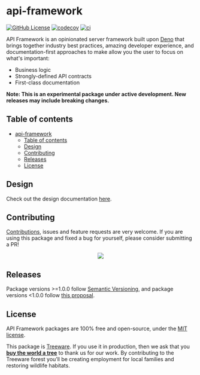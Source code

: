 # api-framework

<!-- TODO(jonnydgreen): add more badges including treeware -->

[![GitHub License](https://img.shields.io/github/license/jonnydgreen/api-framework?style=flat-square)](https://raw.githubusercontent.com/jonnydgreen/api-framework/main/LICENSE)
[![codecov](https://codecov.io/gh/jonnydgreen/api-framework/branch/main/graph/badge.svg)](https://codecov.io/gh/jonnydgreen/api-framework)
[![ci](https://github.com/jonnydgreen/api-framework/actions/workflows/ci.yml/badge.svg)](https://github.com/jonnydgreen/api-framework/actions/workflows/ci.yml)

API Framework is an opinionated server framework built upon
[Deno](https://deno.com/) that brings together industry best practices, amazing
developer experience, and documentation-first approaches to make allow you the
user to focus on what's important:

- Business logic
- Strongly-defined API contracts
- First-class documentation

**Note: This is an experimental package under active development. New releases
may include breaking changes.**

## Table of contents

- [api-framework](#api-framework)
  - [Table of contents](#table-of-contents)
  - [Design](#design)
  - [Contributing](#contributing)
  - [Releases](#releases)
  - [License](#license)

## Design

Check out the design documentation [here](docs/designs/).

## Contributing

[Contributions](https://github.com/jonnydgreen/api-framework/blob/main/CONTRIBUTING.md),
issues and feature requests are very welcome. If you are using this package and
fixed a bug for yourself, please consider submitting a PR!

<p align="center">
  <a href="https://github.com/jonnydgreen/api-framework/graphs/contributors">
    <img src="https://contrib.rocks/image?repo=jonnydgreen/api-framework&columns=8" />
  </a>
</p>

## Releases

Package versions >=1.0.0 follow [Semantic Versioning](https://semver.org/), and
package versions <1.0.0 follow
[this proposal](https://github.com/semver/semver/pull/923).

## License

API Framework packages are 100% free and open-source, under the
[MIT license](https://github.com/jonnydgreen/api-framework/blob/main/LICENSE).

This package is [Treeware](https://treeware.earth). If you use it in production,
then we ask that you
[**buy the world a tree**](https://plant.treeware.earth/jonnydgreen/api-framework)
to thank us for our work. By contributing to the Treeware forest you’ll be
creating employment for local families and restoring wildlife habitats.
